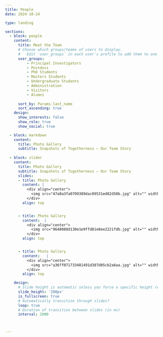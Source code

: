 ```yaml
---
title: People
date: 2024-10-24

type: landing

sections:
  - block: people
    content:
      title: Meet the Team
      # Choose which groups/teams of users to display.
      #   Edit `user_groups` in each user's profile to add them to one or more of these groups.
      user_groups:
          - Principal Investigators
          - Postdocs
          - PhD Students
          - Masters Students
          - Undergraduate Students
          - Administration
          - Visitors
          - Alumni
          
      sort_by: Params.last_name
      sort_ascending: true
    design:
      show_interests: false
      show_role: true
      show_social: true

  - block: markdown
    content:
      title: Photo Gallery
      subtitle: Snapshots of Togetherness — Our Team Story
    
  - block: slider
    content:
      title: Photo Gallery
      subtitle: Snapshots of Togetherness — Our Team Story
      slides:
      - title: Photo Gallery
        content: |  
          <div align="center">
            <img src="47a0a3fa0709389dac09531ed82d58b.jpg" alt="" width="70%" height="auto">
          </div>
        align: top


      - title: Photo Gallery
        content:  |  
          <div align="center">
            <img src="9648088d130e1e9ffd81e8ee2221fdb.jpg" alt="" width="70%" height="auto">
          </div>
        align: top


      - title: Photo Gallery
        content:   |  
          <div align="center">
            <img src="a36ff071733481491d387d05cb2a6aa.jpg" alt="" width="70%" height="auto">
          </div>
        align: top

    design:
      # Slide height is automatic unless you force a specific height (e.g. '400px')
      slide_height: '200px'
      is_fullscreen: true
      # Automatically transition through slides?
      loop: true
      # Duration of transition between slides (in ms)
      interval: 2000



---
```


